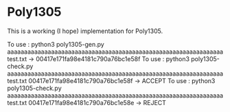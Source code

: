 # Poly1305

This is a working (I hope) implementation for Poly1305.

To use : python3 poly1305-gen.py aaaaaaaaaaaaaaaaaaaaaaaaaaaaaaaaaaaaaaaaaaaaaaaaaaaaaaaaaaaaaaaa test.txt 
-> 00417e171fa98e4181c790a76bc1e58f
To use : python3 poly1305-check.py aaaaaaaaaaaaaaaaaaaaaaaaaaaaaaaaaaaaaaaaaaaaaaaaaaaaaaaaaaaaaaaa test.txt 00417e171fa98e4181c790a76bc1e58f
-> ACCEPT
To use : python3 poly1305-check.py aaaaaaaaaaaaaaaaaaaaaaaaaaaaaaaaaaaaaaaaaaaaaaaaaaaaaaaaaaaaaaaa test.txt 00417e171fa98e4181c790a76bc1e58e
-> REJECT
